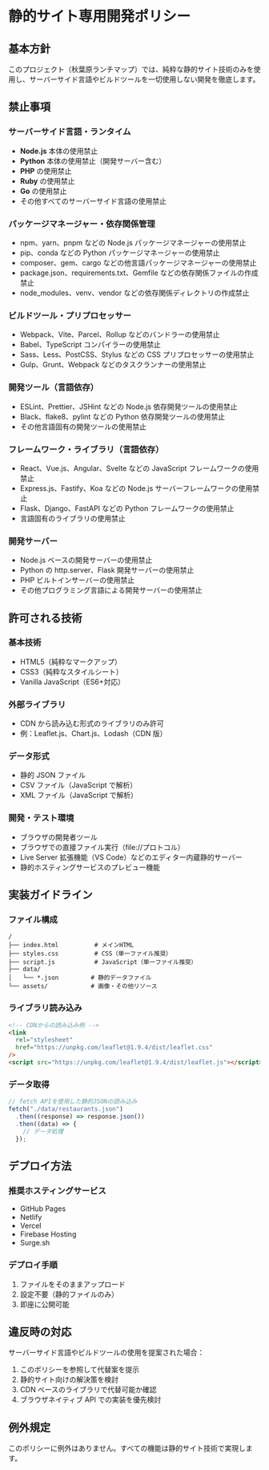 # 静的サイト専用開発ポリシー

## 基本方針

このプロジェクト（秋葉原ランチマップ）では、純粋な静的サイト技術のみを使用し、サーバーサイド言語やビルドツールを一切使用しない開発を徹底します。

## 禁止事項

### サーバーサイド言語・ランタイム

- **Node.js** 本体の使用禁止
- **Python** 本体の使用禁止（開発サーバー含む）
- **PHP** の使用禁止
- **Ruby** の使用禁止
- **Go** の使用禁止
- その他すべてのサーバーサイド言語の使用禁止

### パッケージマネージャー・依存関係管理

- npm、yarn、pnpm などの Node.js パッケージマネージャーの使用禁止
- pip、conda などの Python パッケージマネージャーの使用禁止
- composer、gem、cargo などの他言語パッケージマネージャーの使用禁止
- package.json、requirements.txt、Gemfile などの依存関係ファイルの作成禁止
- node_modules、venv、vendor などの依存関係ディレクトリの作成禁止

### ビルドツール・プリプロセッサー

- Webpack、Vite、Parcel、Rollup などのバンドラーの使用禁止
- Babel、TypeScript コンパイラーの使用禁止
- Sass、Less、PostCSS、Stylus などの CSS プリプロセッサーの使用禁止
- Gulp、Grunt、Webpack などのタスクランナーの使用禁止

### 開発ツール（言語依存）

- ESLint、Prettier、JSHint などの Node.js 依存開発ツールの使用禁止
- Black、flake8、pylint などの Python 依存開発ツールの使用禁止
- その他言語固有の開発ツールの使用禁止

### フレームワーク・ライブラリ（言語依存）

- React、Vue.js、Angular、Svelte などの JavaScript フレームワークの使用禁止
- Express.js、Fastify、Koa などの Node.js サーバーフレームワークの使用禁止
- Flask、Django、FastAPI などの Python フレームワークの使用禁止
- 言語固有のライブラリの使用禁止

### 開発サーバー

- Node.js ベースの開発サーバーの使用禁止
- Python の http.server、Flask 開発サーバーの使用禁止
- PHP ビルトインサーバーの使用禁止
- その他プログラミング言語による開発サーバーの使用禁止

## 許可される技術

### 基本技術

- HTML5（純粋なマークアップ）
- CSS3（純粋なスタイルシート）
- Vanilla JavaScript（ES6+対応）

### 外部ライブラリ

- CDN から読み込む形式のライブラリのみ許可
- 例：Leaflet.js、Chart.js、Lodash（CDN 版）

### データ形式

- 静的 JSON ファイル
- CSV ファイル（JavaScript で解析）
- XML ファイル（JavaScript で解析）

### 開発・テスト環境

- ブラウザの開発者ツール
- ブラウザでの直接ファイル実行（file://プロトコル）
- Live Server 拡張機能（VS Code）などのエディター内蔵静的サーバー
- 静的ホスティングサービスのプレビュー機能

## 実装ガイドライン

### ファイル構成

```
/
├── index.html          # メインHTML
├── styles.css          # CSS（単一ファイル推奨）
├── script.js           # JavaScript（単一ファイル推奨）
├── data/
│   └── *.json         # 静的データファイル
└── assets/            # 画像・その他リソース
```

### ライブラリ読み込み

```html
<!-- CDNからの読み込み例 -->
<link
  rel="stylesheet"
  href="https://unpkg.com/leaflet@1.9.4/dist/leaflet.css"
/>
<script src="https://unpkg.com/leaflet@1.9.4/dist/leaflet.js"></script>
```

### データ取得

```javascript
// fetch APIを使用した静的JSONの読み込み
fetch("./data/restaurants.json")
  .then((response) => response.json())
  .then((data) => {
    // データ処理
  });
```

## デプロイ方法

### 推奨ホスティングサービス

- GitHub Pages
- Netlify
- Vercel
- Firebase Hosting
- Surge.sh

### デプロイ手順

1. ファイルをそのままアップロード
2. 設定不要（静的ファイルのみ）
3. 即座に公開可能

## 違反時の対応

サーバーサイド言語やビルドツールの使用を提案された場合：

1. このポリシーを参照して代替案を提示
2. 静的サイト向けの解決策を検討
3. CDN ベースのライブラリで代替可能か確認
4. ブラウザネイティブ API での実装を優先検討

## 例外規定

このポリシーに例外はありません。すべての機能は静的サイト技術で実現します。
